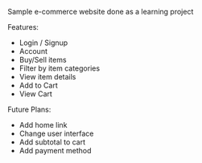 Sample e-commerce website done as a learning project

Features:
- Login / Signup
- Account
- Buy/Sell items
- Filter by item categories
- View item details
- Add to Cart
- View Cart

Future Plans: 
- Add home link
- Change user interface
- Add subtotal to cart
- Add payment method
